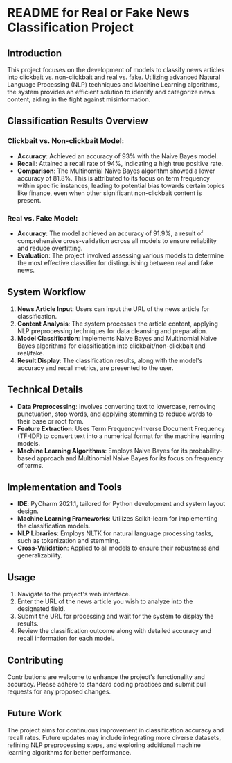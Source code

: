 # README for Real or Fake News Classification Project

## Introduction

This project focuses on the development of models to classify news articles into clickbait vs. non-clickbait and real vs. fake. Utilizing advanced Natural Language Processing (NLP) techniques and Machine Learning algorithms, the system provides an efficient solution to identify and categorize news content, aiding in the fight against misinformation.

## Classification Results Overview

### Clickbait vs. Non-clickbait Model:

- **Accuracy**: Achieved an accuracy of 93% with the Naive Bayes model.
- **Recall**: Attained a recall rate of 94%, indicating a high true positive rate.
- **Comparison**: The Multinomial Naive Bayes algorithm showed a lower accuracy of 81.8%. This is attributed to its focus on term frequency within specific instances, leading to potential bias towards certain topics like finance, even when other significant non-clickbait content is present.

### Real vs. Fake Model:

- **Accuracy**: The model achieved an accuracy of 91.9%, a result of comprehensive cross-validation across all models to ensure reliability and reduce overfitting.
- **Evaluation**: The project involved assessing various models to determine the most effective classifier for distinguishing between real and fake news.

## System Workflow

1. **News Article Input**: Users can input the URL of the news article for classification.
2. **Content Analysis**: The system processes the article content, applying NLP preprocessing techniques for data cleansing and preparation.
3. **Model Classification**: Implements Naive Bayes and Multinomial Naive Bayes algorithms for classification into clickbait/non-clickbait and real/fake.
4. **Result Display**: The classification results, along with the model's accuracy and recall metrics, are presented to the user.

## Technical Details

- **Data Preprocessing**: Involves converting text to lowercase, removing punctuation, stop words, and applying stemming to reduce words to their base or root form.
- **Feature Extraction**: Uses Term Frequency-Inverse Document Frequency (TF-IDF) to convert text into a numerical format for the machine learning models.
- **Machine Learning Algorithms**: Employs Naive Bayes for its probability-based approach and Multinomial Naive Bayes for its focus on frequency of terms.

## Implementation and Tools

- **IDE**: PyCharm 2021.1, tailored for Python development and system layout design.
- **Machine Learning Frameworks**: Utilizes Scikit-learn for implementing the classification models.
- **NLP Libraries**: Employs NLTK for natural language processing tasks, such as tokenization and stemming.
- **Cross-Validation**: Applied to all models to ensure their robustness and generalizability.

## Usage

1. Navigate to the project's web interface.
2. Enter the URL of the news article you wish to analyze into the designated field.
3. Submit the URL for processing and wait for the system to display the results.
4. Review the classification outcome along with detailed accuracy and recall information for each model.

## Contributing

Contributions are welcome to enhance the project's functionality and accuracy. Please adhere to standard coding practices and submit pull requests for any proposed changes.

## Future Work

The project aims for continuous improvement in classification accuracy and recall rates. Future updates may include integrating more diverse datasets, refining NLP preprocessing steps, and exploring additional machine learning algorithms for better performance.
